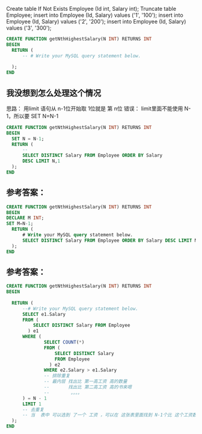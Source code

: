 Create table If Not Exists Employee (Id int, Salary int);
Truncate table Employee;
insert into Employee (Id, Salary) values ('1', '100');
insert into Employee (Id, Salary) values ('2', '200');
insert into Employee (Id, Salary) values ('3', '300');


```sql
CREATE FUNCTION getNthHighestSalary(N INT) RETURNS INT
BEGIN
  RETURN (
      -- # Write your MySQL query statement below.
      
  );
END
```

## 我没想到怎么处理这个情况

思路： 用limit 语句从  n-1位开始取 1位就是 第 n位
错误： limit里面不能使用 N-1，所以要 SET N=N-1

```sql
CREATE FUNCTION getNthHighestSalary(N INT) RETURNS INT
BEGIN
  SET N = N-1;
  RETURN (
      -- 
      SELECT DISTINCT Salary FROM Employee ORDER BY Salary
      DESC LIMIT N,1
  );
END
```


## 参考答案：

```sql
CREATE FUNCTION getNthHighestSalary(N INT) RETURNS INT
BEGIN
DECLARE M INT;
SET M=N-1;
  RETURN (
      # Write your MySQL query statement below.
      SELECT DISTINCT Salary FROM Employee ORDER BY Salary DESC LIMIT M, 1
  );
END
```

## 参考答案：

```sql
CREATE FUNCTION getNthHighestSalary(N INT) RETURNS INT
BEGIN
    
  RETURN (
      --# Write your MySQL query statement below.
      SELECT e1.Salary
      FROM (
          SELECT DISTINCT Salary FROM Employee
        ) e1
      WHERE (
              SELECT COUNT(*) 
              FROM (
                  SELECT DISTINCT Salary 
                  FROM Employee
                ) e2 
              WHERE e2.Salary > e1.Salary
              -- 排除重复
              -- 最内层 找出比 第一高工资 高的数量
              --       找出比 第二高工资 高的书来嗯
              --        。。。。
      ) = N - 1     
      LIMIT 1
      -- 去重复
      -- 当  表中 可以选到 了一个 工资 ，可以在 这张表里面找到 N-1个比 这个工资数值 大的 时候 ，那么 这就是 要找的工资
  );
END